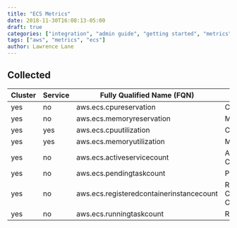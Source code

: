```yaml
---
title: "ECS Metrics"
date: 2018-11-30T16:08:13-05:00
draft: true
categories: ["integration", "admin guide", "getting started", "metrics"]
tags: ["aws", "metrics", "ecs"]
author: Lawrence Lane
---
```


## Collected

| Cluster | Service | Fully Qualified Name (FQN)               | AWS Metric                           | Statistic | Units   | Max  | BASE | UTIL |
|---------|---------|------------------------------------------|--------------------------------------|-----------|---------|------|------|------|
| yes     | no      | aws.ecs.cpureservation                   | CPUReservation                       | average   | percent | 100  | yes  |      |
| yes     | no      | aws.ecs.memoryreservation                | MemoryReservation                    | average   | percent | 100  | yes  |      |
| yes     | yes     | aws.ecs.cpuutilization                   | CPUUtilization                       | average   | percent | 100  | yes  | yes  |
| yes     | yes     | aws.ecs.memoryutilization                | MemoryUtilization                    | average   | percent | 100  | yes  | yes  |
| yes     | no      | aws.ecs.activeservicecount               | Active Service Count                 | average   |         | none | yes  |      |
| yes     | no      | aws.ecs.pendingtaskcount                 | Pending Task Count                   | average   |         | none | yes  |      |
| yes     | no      | aws.ecs.registeredcontainerinstancecount | Registered Containers Instance Count | average   |         | none | yes  |      |
| yes     | no      | aws.ecs.runningtaskcount                 | Running Task Count                   | average   |         | none | yes  |      |
            
